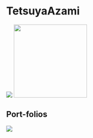# TetsuyaAzami

<div>
<article>
  <img src="https://github-readme-stats.vercel.app/api?username=TetsuyaAzami&show_icons=true&count_private=true&theme=vue"/>

  <img src="https://github-readme-stats.vercel.app/api/top-langs/?username=TetsuyaAzami&theme=vue&layout=compact" height="195px" />
</article>
</div>

<div>
<article>
<h2 align="left">Port-folios</h2>
<a href="https://github.com/TetsuyaAzami/port-share">
  <img align="left" src="https://github-readme-stats.vercel.app/api/pin/?username=TetsuyaAzami&repo=port-share&theme=vue" />
</a>
</article>
</div>
